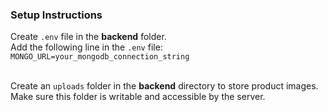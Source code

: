 <h3>Setup Instructions</h3>

<p>Create <code>.env</code> file in the <strong>backend</strong> folder.<br>
Add the following line in the <code>.env</code> file:<br>
<code>MONGO_URL=your_mongodb_connection_string</code><br><br>

Create an <code>uploads</code> folder in the <strong>backend</strong> directory to store product images.<br>
Make sure this folder is writable and accessible by the server.<br></p>

